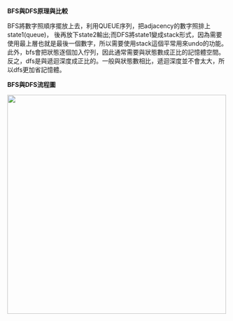 **BFS與DFS原理與比較**

BFS將數字照順序擺放上去，利用QUEUE序列，把adjacency的數字照排上state1(queue)，
後再放下state2輸出;而DFS將state1變成stack形式，因為需要使用最上層也就是最後一個數字，所以需要使用stack這個平常用來undo的功能。
此外，bfs會把狀態逐個加入佇列，因此通常需要與狀態數成正比的記憶體空間。
反之，dfs是與遞迴深度成正比的。一般與狀態數相比，遞迴深度並不會太大，所以dfs更加省記憶體。


**BFS與DFS流程圖**




<img src='https://github.com/yen880405/yenlin/blob/master/image/BFS%E8%88%87DFS.jpg' height=500 weight =500>
